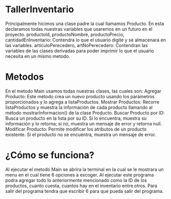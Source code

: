 # TallerInventario
Principalmente hicimos una clase padre la cual llamamos Producto. En esta declaramos todas nuestras variables que usaremos en un futuro en el proyecto. 
productoId, productoNombre, productoPrecio, cantidadEnInventario: Contendra lo que el usuario digite y se almacenara en las variables.
articuloPerecedero, artNoPerecedero: Contendran las variables de las clases derivadas para poder imprimir lo que el usuario necesita en un mismo metodo.

# Metodos 
En el metodo Main usamos todas nuestras clases, las cuales son:
Agregar Producto: Este método crea un nuevo producto usando los parámetros proporcionados y lo agrega a listaProductos.
Mostrar Productos: Recorre listaProductos y muestra la información de cada producto llamando al método mostrarInformacion() de la clase Producto.
Buscar Producto por ID: Busca un producto en la lista por su ID. Si lo encuentra, muestra su información y lo retorna; si no, muestra un mensaje de error y retorna null.
Modificar Producto: Permite modificar los atributos de un producto existente. Si el producto no se encuentra, muestra un mensaje de error.

# ¿Cómo se funciona?
Al ejecutar el metodo Main se abrira la terminal en la cual se le mostrara un menu en el cual tiene 6 opciones a escoger. Al ejecutar este programa podra agregar todo lo anteriormente mencionado como la ID de los productos, cuanto cuesta, cuantos hay en el inventario entre otros. Para salir del programa tendra que escribir 6 para que pueda salir del programa.
